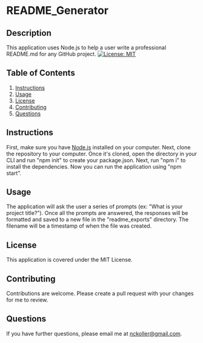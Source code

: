 # README_Generator

## Description

This application uses Node.js to help a user write a professional README.md for any GitHub project. [![License: MIT](https://img.shields.io/badge/License-MIT-yellow.svg)](https://opensource.org/licenses/MIT)

## Table of Contents

1. [Instructions](#instructions)
2. [Usage](#usage)
3. [License](#license)
4. [Contributing](#contributing)
5. [Questions](#questions)

## Instructions

First, make sure you have [Node.js](https://nodejs.org/en/) installed on your computer. Next, clone the repository to your computer. Once it's cloned, open the directory in your CLI and run "npm init" to create your package.json. Next, run "npm i" to install the dependencies. Now you can run the application using "npm start".

## Usage

The application will ask the user a series of prompts (ex: "What is your project title?"). Once all the prompts are answered, the responses will be formatted and saved to a new file in the "readme_exports" directory. The filename will be a timestamp of when the file was created.

## License

This application is covered under the MIT License.

## Contributing

Contributions are welcome. Please create a pull request with your changes for me to review.

## Questions

If you have further questions, please email me at nckoller@gmail.com.
